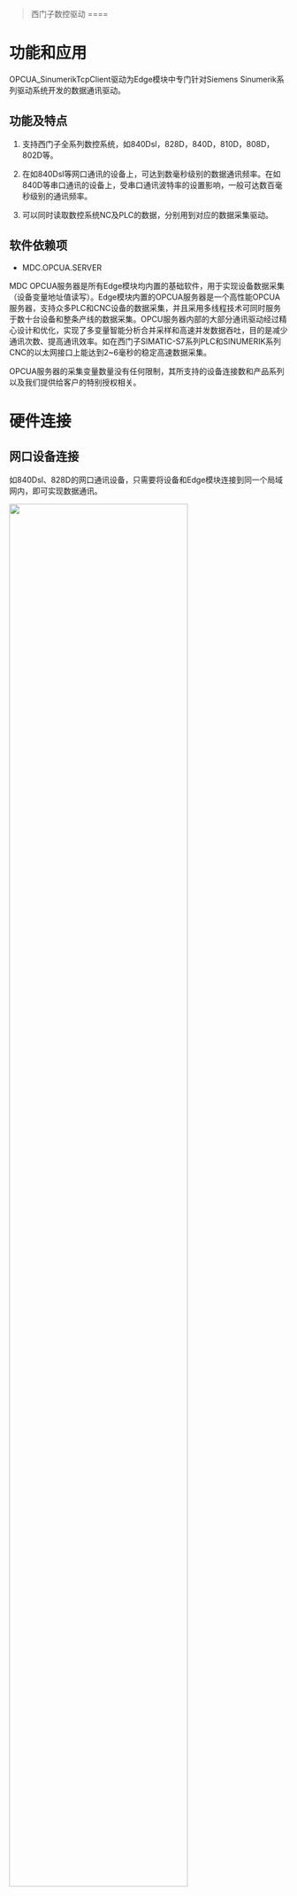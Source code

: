 >西门子数控驱动
====

功能和应用
==========

OPCUA_SinumerikTcpClient驱动为Edge模块中专门针对Siemens
Sinumerik系列驱动系统开发的数据通讯驱动。

功能及特点
----------

1.  支持西门子全系列数控系统，如840Dsl，828D，840D，810D，808D，802D等。

2.  在如840Dsl等网口通讯的设备上，可达到数毫秒级别的数据通讯频率。在如840D等串口通讯的设备上，受串口通讯波特率的设置影响，一般可达数百毫秒级别的通讯频率。

3.  可以同时读取数控系统NC及PLC的数据，分别用到对应的数据采集驱动。

软件依赖项
----------

-   MDC.OPCUA.SERVER

MDC
OPCUA服务器是所有Edge模块均内置的基础软件，用于实现设备数据采集（设备变量地址值读写）。Edge模块内置的OPCUA服务器是一个高性能OPCUA服务器，支持众多PLC和CNC设备的数据采集，并且采用多线程技术可同时服务于数十台设备和整条产线的数据采集。OPCU服务器内部的大部分通讯驱动经过精心设计和优化，实现了多变量智能分析合并采样和高速并发数据吞吐，目的是减少通讯次数、提高通讯效率。如在西门子SIMATIC-S7系列PLC和SINUMERIK系列CNC的以太网接口上能达到2\~6毫秒的稳定高速数据采集。

OPCUA服务器的采集变量数量没有任何限制，其所支持的设备连接数和产品系列以及我们提供给客户的特别授权相关。

硬件连接
========

网口设备连接
------------

如840Dsl、828D的网口通讯设备，只需要将设备和Edge模块连接到同一个局域网内，即可实现数据通讯。

 <img src="https://help.blob.core.chinacloudapi.cn/helppic/numerical/image3.png" width="80%"/>


1.  固定设备IP地址

修改设备IP地址，通常使用"公司网络"来连接工厂局域网。通常网口设备的网络设置在"菜单/调试/扩展键/网络"目录下。

注意，一般设备修改完IP地址，都需要重新启动设备才能够生效。

 <img src="https://help.blob.core.chinacloudapi.cn/helppic/numerical/image4.png" width="80%"/>

2.  按照上述网络架构，将设备和Edge模块连接至同一局域网内。

3.  确保Edge和设备网络通讯正常。使用EdgePlant软件，修改通讯参数和软件配置文件。详见本手册第三章。

串口设备连接
------------

如840D、810D的串口通讯设备，需要用到SCANET6-NCU工业以太网通讯处理模块，将设备的串口转换为网口，再将SCANET和Edge连接到同一个局域网内，即可实现通讯。

 <img src="https://help.blob.core.chinacloudapi.cn/helppic/numerical/image5.png" width="80%"/>


1.  安装SCANET模块到机床的MPI通讯接口。注意安装时候需要设备整体断电进行操作。

> 一般设备NCU模块上都会标有MPI接口标志，将SCANET
> 的S7总线接口接到MPI接口上。部分型号设备的MPI接口本身不供电或电压不稳定，建议给SCANET外接24V直流电，以保证通讯的稳定性。
>
> 若设备MPI接口已经被占用，可将原先的通讯线拔下，按上述方法先安装SCANET模块，再将原来的通讯先接到SCANET的扩展总线接口上。

 <img src="https://help.blob.core.chinacloudapi.cn/helppic/numerical/image6.png" width="80%"/>

2.  按照上述网络架构，将SCANET和Edge模块连接至同一个局域网内。

3.  确认模块安全安装，接线正确，设备重新上电。等待机床正常启动结束，查看SCANET上的BUS等（绿灯）是否常量，常量表示该接口可用。如果BUS灯闪烁，需要寻找其他MPI接口或PROFIBUS接口。

4.  在浏览器中输入SCANET IP地址查看通讯状况。

-   确认S7总线状态为，当前波特率稳定，并能够检测到设备主从站地址。

 <img src="https://help.blob.core.chinacloudapi.cn/helppic/numerical/image7.png" width="80%"/>


-   S7通讯协议模式一般为MPI主从站，S7总线波特率建议根据上述检测到的波特率设置为固定值。

 <img src="https://help.blob.core.chinacloudapi.cn/helppic/numerical/image8.png" width="80%"/>


-   此处可以修改SCANET模块的IP地址、子网掩码、默认网关。

-   通讯目标PLC地址由槽号决定：该参数一般改成"是"。

 <img src="https://help.blob.core.chinacloudapi.cn/helppic/numerical/image9.png" width="80%"/>


5.  确保Edge和SCANET网络通讯正常，使用EdgePlant软件，修改通讯参数和软件配置文件。详见本手册第三章。

EdgePlant配置
=============

查看配置
--------

 <img src="https://help.blob.core.chinacloudapi.cn/helppic/numerical/image10.png" width="80%"/>


将电脑网卡和Edge模块的任意网口连接，运行EdgePlant软件。根据所使用的网卡，搜索并连接到Edge模块。选择"应用软件"，选择"数据采集"，打开MDC_OPCUA_SERVER软件的配置。

 <img src="https://help.blob.core.chinacloudapi.cn/helppic/numerical/image11.png" width="80%"/>


读取模块配置：读取Edge中现有配置文件

下载模块配置：将修改后的配置文件下载至Edge，每次修改配置后需要重新下载配置

打开模块配置：打开本地电脑上的xml 配置文件

保存模块配置：将当前xml 配置文件保存到本地电脑

软件运行
--------

### 程序开机自启

 <img src="https://help.blob.core.chinacloudapi.cn/helppic/numerical/image12.png" width="80%"/>


在"系统设置/软件管理/数据采集"菜单下，找到"MDC_OPCUA_SERVER"软件，复制"文件路径"，打开"开机启动"菜单。

 <img src="https://help.blob.core.chinacloudapi.cn/helppic/numerical/image13.png" width="80%"/>


新建配置，自定义"软件名称"，将上述复制的"文件路径"粘贴到"软件路径"，设置启动延时，通常为"1000毫秒"，最后下载配置。

此时每次重启Edge或者重新上电，系统启动后，MES DATA
SERVER程序都会自动运行。

### 程序重启

 <img src="https://help.blob.core.chinacloudapi.cn/helppic/numerical/image14.png" width="80%"/>


选择"系统设置/系统信息/系统/进程列表"，在进程列表下找到"MDC_OPCUA_SERVER"进程，双击打开进程，可以选择"重启进程"或"终止进程"。

每次修改完软件配置并下载配置文件后，都需要按此步骤重新运行程序，新的配置文件才会生效。

新建设备连接
------------

1.  在默认项目下，右键新建一个组别。

 <img src="https://help.blob.core.chinacloudapi.cn/helppic/numerical/image15.png" width="80%"/>

2.  在设备组下，右键新建一个连接。

 <img src="https://help.blob.core.chinacloudapi.cn/helppic/numerical/image16.png" width="80%"/>


3.  选择"SINUMERIK.TCP客户端"驱动，此驱动专用于西门子数控系统通讯。

-   勾选左下角"添加驱动内部标签"，新建的连接会默认添加如下两个变量。

\@DeviceOnline：设备通讯在线：检测设备是否正常连接通讯

\@ItemUpdatedTime：标签更新时间：在同一连接下，所有变量刷新一次所需时间

-   连接名称：自定义一个设备名称

-   连接启用：选择是否建立和该设备的连接

-   IP地址：指定所需连接的设备的固定IP地址

-   通讯端口：西门子默认通讯端口102

-   访问终结点：通常网口设备使用"0D.03"，串口设备使用"03.03"

-   通讯超时：默认设置为 10000

-   通讯间隔：根据所需的采集频率来设置，一般无需修改。采集频率同样受设备本身的通讯性能限制

 <img src="https://help.blob.core.chinacloudapi.cn/helppic/numerical/image17.png" width="80%"/>

4.  选择新建的设备，右键新建一个标签。

 <img src="https://help.blob.core.chinacloudapi.cn/helppic/numerical/image18.png" width="80%"/>


5.  标签属性如下

-   标签名称：自定义一个变量名，支持中文

-   标签启用：选择是否读取该变量

-   写值使能：选择是否打开变量写入功能，注意需要该变量本身支持写入

-   标签说明：自定义对变量的描述说明

-   数据类型：选择完变量地址，会自动更新数据类型

-   地址选择：选择一个西门子NC变量进行读取。详细变量说明参考《第4章
    变量配置说明》

 <img src="https://help.blob.core.chinacloudapi.cn/helppic/numerical/image19.png" width="80%"/>


查看数据
--------

EdgePlant配置软件自带OPCUA Client功能，可以查看当前正在读取的数据。

在"应用软件/数据采集"页面下，选择右上角"客户端测试"，打开OPCUA客户端。

 <img src="https://help.blob.core.chinacloudapi.cn/helppic/numerical/image20.png" width="80%"/>


选择默认搜索到的OPCUA
SERVER连接，在左侧列表中选择需要监控的变量节点，即可查看当前读取的变量值。打开"订阅"功能，可以持续刷新最新读取的数值。

 <img src="https://help.blob.core.chinacloudapi.cn/helppic/numerical/image21.png" width="80%"/>


故障诊断
--------

EdgePlant可以查看程序运行信息。若数据读取异常，可以通过调试信息来分析错误原因。

在"系统设置/软件管理"的软件列表中，找到使用的"OPCUA_SinumerikTcpClient"驱动，在右侧"软件信息"菜单中，将"日志级别"修改为"调试"。打开"运行日志"查看软件运行信息。若无法判断错误原因，可将此运行日志复制出来，连同软件配置文件一同发送至凌顶，获取技术支持。

 <img src="https://help.blob.core.chinacloudapi.cn/helppic/numerical/image22.png" width="80%"/>

变量配置说明
============

变量说明
--------

所有能够配置的西门子变量遵循西门子官方发布的变量手册。

### 变量参数

在规定区域内，NC变量通常会以结构或数组结构的形式保存。因此访问NC变量时，必须在地址中进行以下参数的配置：

1.标签区域；2.模块；3.变量/列号；4.行号

 <img src="https://help.blob.core.chinacloudapi.cn/helppic/numerical/image23.png" width="80%"/>


### 变量区域

NC变量是以数据块形式存在的，主要有以下数据区域：

N：含有适用于整个数控系统的所有变量。如：系统数据、G功能组

B：含有适用于运行方式组的所有变量。如：运行状态数据

C：含有适用于各个通道的所有变量。如：全局状态数据

T：含有适用于机床上刀具的所有变量。如：刀具补偿、刀具监控数据

A：包含适用于每根进给轴或主轴的机床数据和设定数据。

V/H：包含了适用于每个驱动的机床数据或作为服务参数的机床数据。

### 变量类型：

NC变量通常可以分为三种：

-   单行NC变量

只由一个单独的值构成，读取该类变量需要配置标签区域、模块、列号。

该类变量通常包括了系统基本信息，状态数据，基本变量等。

-   多行NC变量

这种NC变量一般定义为一维数组，读取该类变量需要配置标签区域、模块、列号、行号。

该类变量需要修改行号，例如轴相关数据，不同的行号代表了不同的伺服轴。

-   多行及多列NC变量

这种NC变量一般定义为二维数组，读取该类变量需要配置标签区域、模块、列号、行号。

该类变量需要同时修改行号及列号，通常用于刀具相关的数据。

### 变量注意事项

1.  在西门子变量定义中，存在多个变量最终表示相同含义的情况，如果一个变量无法正常读取数据，可以换一个相同含义的变量尝试读取。

2.  由于西门子数控系统版本、型号各不相同，越早的型号支持的变量类型越少，所以存在部分型号系统无法读取部分变量的情况。具体每个型号支持的变量类型，需要查阅对应型号的西门子官方变量手册。

配置说明
--------

部分常用变量可以参考凌顶的《Siemens数控常用变量配置手册》，剩余变量需要查找《Siemens变量和接口信号》手册。

### 常用变量配置

1.  在凌顶提供的《Siemens数控常用变量配置手册》中，找到需要采集的变量。

 <img src="https://help.blob.core.chinacloudapi.cn/helppic/numerical/image24.png" width="80%"/>

2.  根据"区域、模块、列号、行号"这四个参数，在EdgePlant软件中新建变量。手册中已给出对应变量的列号，可直接在参数中输入列号。

 <img src="https://help.blob.core.chinacloudapi.cn/helppic/numerical/image25.png" width="80%"/>


3.  手册中的"读写"参数为"r"表示该变量只读不可写，参数为"rw"表示该变量可读可写。根据变量属性选择"写值使能"，选择"是"则可以在OPCUA客户端中做数据反写。

 <img src="https://help.blob.core.chinacloudapi.cn/helppic/numerical/image26.png" width="80%"/>


4.  变量全部添加完成，下载配置文件，重启MDC_OPCUA_SERVER程序。详细步骤参考本手册《3.2
    软件运行》。

5.  对于部分变量，读取的值不同，代表不同含义，可以参考手册的备注信息。例如本例中的程序状态变量，1-5不同的值，表示不同的程序运行状态。

### 其他变量配置

若凌顶提供的变量手册中，没有所需要的变量，则需要到西门子官方手册《Siemens变量和接口信号》中查找。

 <img src="https://help.blob.core.chinacloudapi.cn/helppic/numerical/image27.png" width="80%"/>


1.  在手册中找到需要读取的变量。确定区域和模块。

2.  找到需要采集的变量，记住变量名称。

3.  查看变量的读写属性。

4.  查看变量是否支持多行号。

 <img src="https://help.blob.core.chinacloudapi.cn/helppic/numerical/image28.png" width="80%"/>


根据上面查找到的变量属性，在EdgePlant软件中配置变量。注意由于从西门子手册中查找的变量无法确定其"列号"，需要在配置软件中的"变量"列表中去根据变量名称手动选择。

常用变量说明
------------

### 轴相关变量

例1：MCS机床坐标

 <img src="https://help.blob.core.chinacloudapi.cn/helppic/numerical/image29.png" width="80%"/>


按照手册中查找到的参数配置如下变量。由于该变量为多行NC变量类型，因此可以改变行号来读取不同轴的MCS机床坐标值。

行号为1，代表1号轴；行号为2，代表2号轴；以此类推。

 <img src="https://help.blob.core.chinacloudapi.cn/helppic/numerical/image30.png" width="80%"/>


例2：轴负载率

 <img src="https://help.blob.core.chinacloudapi.cn/helppic/numerical/image31.png" width="80%"/>


按照手册中查找到的参数配置如下变量。由于该变量为多行NC变量类型，因此可以改变行号来读取不同轴的负载率。

 <img src="https://help.blob.core.chinacloudapi.cn/helppic/numerical/image32.png" width="80%"/>


### 刀具相关变量

由于西门子数控系统的刀具管理中，存在"内部编号"变量，因此西门子刀具数据多为"多行多列NC变量"类型，需要同时配置行号及列号，才能正确读取刀具相关数据。

以下通过"刀具剩余寿命"变量，举例说明通用的西门子刀具数据读取方法。

1.  首先读取系统中的刀具数量。

 <img src="https://help.blob.core.chinacloudapi.cn/helppic/numerical/image33.png" width="80%"/>


2.  接着读取刀具标识符（刀具名称）、刀具编号（内部编号）。上面读取的刀具数量可以指定以下两个参数的最大行号。相同行号读取的刀具名称和内部编号，对应的是同一把刀具。根据刀具名称，确定需要读取的刀具的内部编号。

> 例如：刀具名称为107的刀具，其内部编号对应为77。

 <img src="https://help.blob.core.chinacloudapi.cn/helppic/numerical/image34.png" width="80%"/>

3.  根据上述读到的内部编号，指定需要读取的刀具的列号。此处的行号4，固定代表刀具剩余加工件数变量。

> 例如：要读取107号刀具的剩余加工件数，则指定这边的列号为77，行号为4。

 <img src="https://help.blob.core.chinacloudapi.cn/helppic/numerical/image35.png" width="80%"/>


4.  一般根据手册中配置的变量，都是刀具1号刀沿的数据。如果需要读取刀具2号刀沿数据，需要先读取以下变量，得知当前系统为每把刀具定义了多少个刀具寿命类型的数据。

 <img src="https://help.blob.core.chinacloudapi.cn/helppic/numerical/image36.png" width="80%"/>


5.  假设以上变量读取值为9，那么当前系统中没把刀具定义了9个刀具寿命类型数据。若要读取2号刀沿的"剩余工件数"变量，需要指定变量的列号为77，行号为（2-1）\*9+4=13，即用公式"（刀沿号-1）\*9 +
    1号刀沿该变量行号"计算所需指定的行号值。

6.  以上为读取刀具剩余寿命值的方法，其余刀具数据读取方式类似，但用到的变量以及指定的列号、行号都不相同，需要根据手册中的参数进行配置。

PLC变量
-------

若要读取数控系统中的PLC数据，则需要用到Edge模块的"西门子PLC以太网驱动"。

读取及配置方式，与连接普通西门子S7系列PLC的方式相同，可以参考凌顶提供的《西门子PLC驱动手册》

数控系统的PLC地址同样可以参考西门子官方手册《Siemens变量和接口信号》。
